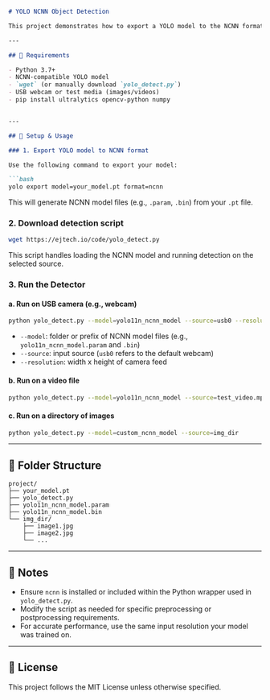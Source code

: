 

````markdown
# YOLO NCNN Object Detection

This project demonstrates how to export a YOLO model to the NCNN format and run object detection using a Python script. The script `yolo_detect.py` enables detection on various input sources, such as USB webcam, video files, and directories of images.

---

## 🔧 Requirements

- Python 3.7+
- NCNN-compatible YOLO model
- `wget` (or manually download `yolo_detect.py`)
- USB webcam or test media (images/videos)
- pip install ultralytics opencv-python numpy


---

## 🚀 Setup & Usage

### 1. Export YOLO model to NCNN format

Use the following command to export your model:

```bash
yolo export model=your_model.pt format=ncnn
````

This will generate NCNN model files (e.g., `.param`, `.bin`) from your `.pt` file.

### 2. Download detection script

```bash
wget https://ejtech.io/code/yolo_detect.py
```

This script handles loading the NCNN model and running detection on the selected source.

### 3. Run the Detector

#### a. Run on USB camera (e.g., webcam)

```bash
python yolo_detect.py --model=yolo11n_ncnn_model --source=usb0 --resolution=640x480
```

* `--model`: folder or prefix of NCNN model files (e.g., `yolo11n_ncnn_model.param` and `.bin`)
* `--source`: input source (`usb0` refers to the default webcam)
* `--resolution`: width x height of camera feed

#### b. Run on a video file

```bash
python yolo_detect.py --model=yolo11n_ncnn_model --source=test_video.mp4
```

#### c. Run on a directory of images

```bash
python yolo_detect.py --model=custom_ncnn_model --source=img_dir
```

---

## 📁 Folder Structure

```plaintext
project/
├── your_model.pt
├── yolo_detect.py
├── yolo11n_ncnn_model.param
├── yolo11n_ncnn_model.bin
└── img_dir/
    ├── image1.jpg
    ├── image2.jpg
    └── ...
```

---

## 📌 Notes

* Ensure `ncnn` is installed or included within the Python wrapper used in `yolo_detect.py`.
* Modify the script as needed for specific preprocessing or postprocessing requirements.
* For accurate performance, use the same input resolution your model was trained on.

---

## 📄 License

This project follows the MIT License unless otherwise specified.

```
